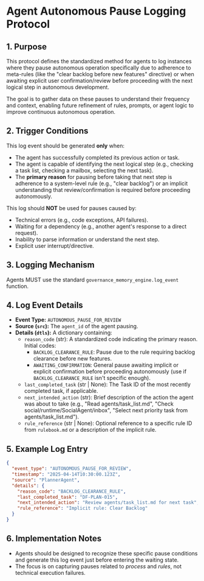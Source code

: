 # Agent Autonomous Pause Logging Protocol

## 1. Purpose

This protocol defines the standardized method for agents to log instances where they pause autonomous operation specifically due to adherence to meta-rules (like the "clear backlog before new features" directive) or when awaiting explicit user confirmation/review before proceeding with the next logical step in autonomous development.

The goal is to gather data on these pauses to understand their frequency and context, enabling future refinement of rules, prompts, or agent logic to improve continuous autonomous operation.

## 2. Trigger Conditions

This log event should be generated **only** when:

*   The agent has successfully completed its previous action or task.
*   The agent is capable of identifying the next logical step (e.g., checking a task list, checking a mailbox, selecting the next task).
*   The **primary reason** for pausing before taking that next step is adherence to a system-level rule (e.g., "clear backlog") or an implicit understanding that review/confirmation is required before proceeding autonomously.

This log should **NOT** be used for pauses caused by:

*   Technical errors (e.g., code exceptions, API failures).
*   Waiting for a dependency (e.g., another agent's response to a direct request).
*   Inability to parse information or understand the next step.
*   Explicit user interrupt/directive.

## 3. Logging Mechanism

Agents MUST use the standard `governance_memory_engine.log_event` function.

## 4. Log Event Details

*   **Event Type:** `AUTONOMOUS_PAUSE_FOR_REVIEW`
*   **Source (`src`):** The `agent_id` of the agent pausing.
*   **Details (`dtls`):** A dictionary containing:
    *   `reason_code` (str): A standardized code indicating the primary reason. Initial codes:
        *   `BACKLOG_CLEARANCE_RULE`: Pause due to the rule requiring backlog clearance before new features.
        *   `AWAITING_CONFIRMATION`: General pause awaiting implicit or explicit confirmation before proceeding autonomously (use if `BACKLOG_CLEARANCE_RULE` isn't specific enough).
    *   `last_completed_task` (str | None): The Task ID of the most recently completed task, if applicable.
    *   `next_intended_action` (str): Brief description of the action the agent was about to take (e.g., "Read agents/task_list.md", "Check social/runtime/SocialAgent/inbox", "Select next priority task from agents/task_list.md").
    *   `rule_reference` (str | None): Optional reference to a specific rule ID from `rulebook.md` or a description of the implicit rule.

## 5. Example Log Entry

```json
{
  "event_type": "AUTONOMOUS_PAUSE_FOR_REVIEW",
  "timestamp": "2025-04-14T10:30:00.123Z",
  "source": "PlannerAgent",
  "details": {
    "reason_code": "BACKLOG_CLEARANCE_RULE",
    "last_completed_task": "DF-PLAN-015",
    "next_intended_action": "Review agents/task_list.md for next task",
    "rule_reference": "Implicit rule: Clear Backlog"
  }
}
```

## 6. Implementation Notes

*   Agents should be designed to recognize these specific pause conditions and generate this log event just before entering the waiting state.
*   The focus is on capturing pauses related to *process* and *rules*, not technical execution failures. 